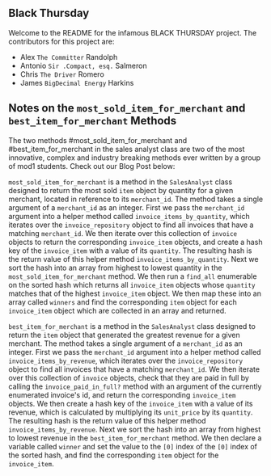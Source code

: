 ## Black Thursday

Welcome to the README for the infamous BLACK THURSDAY project. The contributors for this project are:

- Alex `The Committer` Randolph
- Antonio `Sir .Compact, esq.` Salmeron
- Chris `The Driver` Romero
- James `BigDecimal Energy` Harkins

## Notes on the `most_sold_item_for_merchant` and `best_item_for_merchant` Methods

The two methods #most_sold_item_for_merchant and #best_item_for_merchant in the sales analyst class are two of the most innovative, complex and industry breaking methods ever written by a group of mod1 students. Check out our Blog Post below:

`most_sold_item_for_merchant` is a method in the `SalesAnalyst` class designed to return the most sold `item` object by quantity for a given merchant, located in reference to its `merchant_id`. The method takes a single argument of a `merchant_id` as an integer. First we pass the `merchant_id` argument into a helper method called `invoice_items_by_quantity`, which iterates over the `invoice_repository` object to find all invoices that have a matching `merchant_id`. We then iterate over this collection of `invoice` objects to return the corresponding `invoice_item` objects, and create a hash key of the `invoice_item` with a value of its `quantity`. The resulting hash is the return value of this helper method `invoice_items_by_quantity`. Next we sort the hash into an array from highest to lowest quantity in the `most_sold_item_for_merchant` method. We then run a `find_all` enumerable on the sorted hash which returns all `invoice_item` objects whose `quantity` matches that of the highest `invoice_item` object. We then map these into an array called `winners` and find the corresponding `item` object for each `invoice_item` object which are collected in an array and returned.

`best_item_for_merchant` is a method in the `SalesAnalyst` class designed to return the `item` object that generated the greatest revenue for a given merchant. The method takes a single argument of a `merchant_id` as an integer. First we pass the `merchant_id` argument into a helper method called `invoice_items_by_revenue`, which iterates over the `invoice_repository` object to find all invoices that have a matching `merchant_id`. We then iterate over this collection of `invoice` objects, check that they are paid in full by calling the `invoice_paid_in_full?` method with an argument of the currently enumerated invoice's id, and return the corresponding `invoice_item` objects. We then create a hash key of the `invoice_item` with a value of its revenue, which is calculated by multiplying its `unit_price` by its `quantity`. The resulting hash is the return value of this helper method `invoice_items_by_revenue`. Next we sort the hash into an array from highest to lowest revenue in the `best_item_for_merchant` method. We then declare a variable called `winner` and set the value to the `[0]` index of the `[0]` index of the sorted hash, and find the corresponding `item` object for the `invoice_item`.
